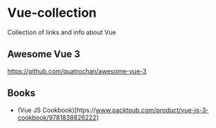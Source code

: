 # Vue-collection
Collection of links and info about Vue

## Awesome Vue 3
https://github.com/quatrochan/awesome-vue-3

## Books

- (Vue JS Cookbook)[htps://www.packtpub.com/product/vue-js-3-cookbook/9781838826222]
